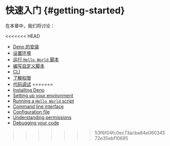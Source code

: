 # 快速入门 {#getting-started}

在本章中，我们将讨论：

<<<<<<< HEAD
- [Deno 的安装](./getting_started/installation.md)
- [设置环境](./getting_started/setup_your_environment.md)
- [运行 `Hello World` 脚本](./getting_started/first_steps.md)
- [编写自定义脚本](./getting_started/first_steps.md)
- [CLI](./getting_started/command_line_interface.md)
- [了解权限](./getting_started/permissions.md)
- [代码调试](./getting_started/debugging_your_code.md)
=======
- [Installing Deno](./getting_started/installation.md)
- [Setting up your environment](./getting_started/setup_your_environment.md)
- [Running a `Hello World` script](./getting_started/first_steps.md)
- [Command line interface](./getting_started/command_line_interface.md)
- [Configuration file](./getting_started/configuration_file.md)
- [Understanding permissions](./getting_started/permissions.md)
- [Debugging your code](./getting_started/debugging_your_code.md)
>>>>>>> 53f6f04fc0ec73acba84e06034572e35ebf10695
